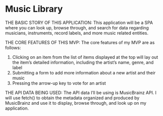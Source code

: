 # Music Library

THE BASIC STORY OF THIS APPLICATION:
This application will be a SPA where you can look up, browse through, and search for data regarding musicians, instruments, record labels, and more music related entities.

THE CORE FEATURES OF THIS MVP:
The core features of my MVP are as follows:
1. Clicking on an item from the list of items displayed at the top will lay out the item’s detailed information, including the artist’s name, genre, and label
2. Submitting a form to add more information about a new artist and their music
3. Pressing the arrow-up key to vote for an artist

THE API DATA BEING USED:
The API data I’ll be using is MusicBrainz API. I will use fetch() to obtain the metadata organized and produced by MusicBrainz and use it to display, browse through, and look up on my application.
